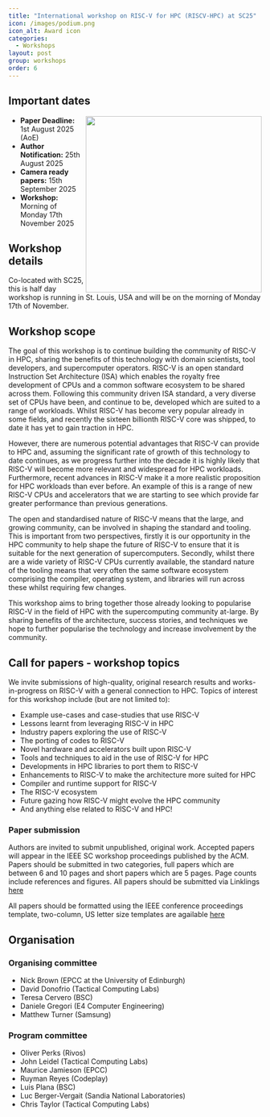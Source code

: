 ```yaml
---
title: "International workshop on RISC-V for HPC (RISCV-HPC) at SC25"
icon: /images/podium.png
icon_alt: Award icon
categories:
  - Workshops
layout: post
group: workshops
order: 6
---
```


## Important dates
<img align="right" src="https://riscv.epcc.ed.ac.uk/images/sc25_black_hor_flat.png" width=350>

* **Paper Deadline:** 1st August 2025 (AoE)
* **Author Notification:** 25th August 2025
* **Camera ready papers:** 15th September 2025
* **Workshop:** Morning of Monday 17th November 2025

## Workshop details
Co-located with SC25, this is half day workshop is running in St. Louis, USA and will be on the morning of Monday 17th of November.

## Workshop scope
The goal of this workshop is to continue building the community of RISC-V in HPC, sharing the benefits of this technology with domain scientists, tool developers, and supercomputer operators. RISC-V is an open standard Instruction Set Architecture (ISA) which enables the royalty free development of CPUs and a common software ecosystem to be shared across them. Following this community driven ISA standard, a very diverse set of CPUs have been, and continue to be, developed which are suited to a range of workloads. Whilst RISC-V has become very popular already in some fields, and recently the sixteen billionth RISC-V core was shipped, to date it has yet to gain traction in HPC.

However, there are numerous potential advantages that RISC-V can provide to HPC and, assuming the significant rate of growth of this technology to date continues, as we progress further into the decade it is highly likely that RISC-V will become more relevant and widespread for HPC workloads. Furthermore, recent advances in RISC-V make it a more realistic proposition for HPC workloads than ever before. An example of this is a range of new RISC-V CPUs and accelerators that we are starting to see which provide far greater performance than previous generations.

The open and standardised nature of RISC-V means that the large, and growing community, can be involved in shaping the standard and tooling. This is important from two perspectives, firstly it is our opportunity in the HPC community to help shape the future of RISC-V to ensure that it is suitable for the next generation of supercomputers. Secondly, whilst there are a wide variety of RISC-V CPUs currently available, the standard nature of the tooling means that very often the same software ecosystem comprising the compiler, operating system, and libraries will run across these whilst requiring few changes.

This workshop aims to bring together those already looking to popularise RISC-V in the field of HPC with the supercomputing community at-large. By sharing benefits of the architecture, success stories, and techniques we hope to further popularise the technology and increase involvement by the community. 

## Call for papers - workshop topics

We invite submissions of high-quality, original research results and works-in-progress on RISC-V with a general connection to HPC. Topics of interest for this workshop include (but are not limited to):

* Example use-cases and case-studies that use RISC-V
* Lessons learnt from leveraging RISC-V in HPC
* Industry papers exploring the use of RISC-V
* The porting of codes to RISC-V
* Novel hardware and accelerators built upon RISC-V
* Tools and techniques to aid in the use of RISC-V for HPC
* Developments in HPC libraries to port them to RISC-V
* Enhancements to RISC-V to make the architecture more suited for HPC
* Compiler and runtime support for RISC-V
* The RISC-V ecosystem
* Future gazing how RISC-V might evolve the HPC community
* And anything else related to RISC-V and HPC!

### Paper submission

Authors are invited to submit unpublished, original work. Accepted papers will appear in the IEEE SC workshop proceedings published by the ACM. Papers should be submitted in two categories, full papers which are between 6 and 10 pages and short papers which are 5 pages. Page counts include references and figures. All papers should be submitted via Linklings [here](https://submissions.supercomputing.org/?args=tUbprcnt3DsfGQUIYprcnt3DbTtUbb0XfQbGzt9pTJUHtGyfHfbQIf0zU30Jprcnt3DbATAprcnt3DxGzb0zU3THQP0Aprcnt3DxfGzU3ACIIfb0HQP0Aprcnt3DxfTrJUHtGzU3ACI0IQ3TrAprcnt3DxGzU3ACI0IQ3TEGcaaM_Tz0Cx0zfsGphpMpTzYprcnt3D40QHHGdbUfTzYprcnt3D40bprcnt3DQxGdbUfTzYprcnt3D40Iprcnt3Dxprcnt3DGdbUfTzU30IXrfGzIXrf9ca)

All papers should be formatted using the IEEE conference proceedings template, two-column, US letter size templates are agailable [here](https://www.ieee.org/conferences/publishing/templates.html)

## Organisation 

### Organising committee

* Nick Brown (EPCC at the University of Edinburgh)
* David Donofrio (Tactical Computing Labs)
* Teresa Cervero (BSC)
* Daniele Gregori (E4 Computer Engineering)
* Matthew Turner (Samsung)

### Program committee

* Oliver Perks (Rivos)
* John Leidel (Tactical Computing Labs)
* Maurice Jamieson (EPCC)
* Ruyman Reyes (Codeplay)
* Luis Plana (BSC)
* Luc Berger-Vergait (Sandia National Laboratories)
* Chris Taylor (Tactical Computing Labs)
